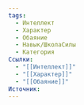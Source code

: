 ```yaml
---
tags:
  - Интеллект
  - Характер
  - Обаяние
  - Навык/ШколаСилы
  - Категория
Ссылки:
  - "[[Интеллект]]"
  - "[[Характер]]"
  - "[[Обаяние]]"
Источник:
---
```

